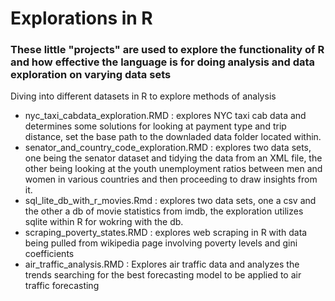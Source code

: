 # Explorations in R

### These little "projects" are used to explore the functionality of R and how effective the language is for doing analysis and data exploration on varying data sets

Diving into different datasets in R to explore methods of analysis
- nyc_taxi_cabdata_exploration.RMD : explores NYC taxi cab data and determines some solutions for looking at payment type and trip distance, set the base path to the downladed data folder located within.
- senator_and_country_code_exploration.RMD : explores two data sets, one being the senator dataset and tidying the data from an XML file, the other being looking at the youth unemployment ratios between men and women in various countries and then proceeding to draw insights from it.
- sql_lite_db_with_r_movies.Rmd : explores two data sets, one a csv and the other a db of movie statistics from imdb, the exploration utilizes sqlite within R for wokring with the db.
- scraping_poverty_states.RMD : explores web scraping in R with data being pulled from wikipedia page involving poverty levels and gini coefficients
- air_traffic_analysis.RMD : Explores air traffic data and analyzes the trends searching for the best forecasting model to be applied to air traffic forecasting

